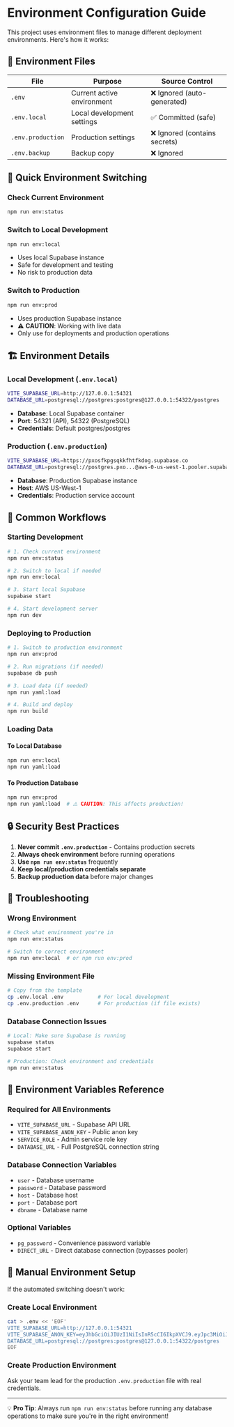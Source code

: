 # Environment Configuration Guide

This project uses environment files to manage different deployment environments. Here's how it works:

## 📁 Environment Files

| File | Purpose | Source Control |
|------|---------|----------------|
| `.env` | Current active environment | ❌ Ignored (auto-generated) |
| `.env.local` | Local development settings | ✅ Committed (safe) |
| `.env.production` | Production settings | ❌ Ignored (contains secrets) |
| `.env.backup` | Backup copy | ❌ Ignored |

## 🔄 Quick Environment Switching

### Check Current Environment
```bash
npm run env:status
```

### Switch to Local Development
```bash
npm run env:local
```
- Uses local Supabase instance
- Safe for development and testing
- No risk to production data

### Switch to Production
```bash
npm run env:prod
```
- Uses production Supabase instance
- ⚠️ **CAUTION**: Working with live data
- Only use for deployments and production operations

## 🏗️ Environment Details

### Local Development (`.env.local`)
```bash
VITE_SUPABASE_URL=http://127.0.0.1:54321
DATABASE_URL=postgresql://postgres:postgres@127.0.0.1:54322/postgres
```
- **Database**: Local Supabase container
- **Port**: 54321 (API), 54322 (PostgreSQL)
- **Credentials**: Default postgres/postgres

### Production (`.env.production`)
```bash
VITE_SUPABASE_URL=https://pxosfkpgsqkkfhtfkdog.supabase.co
DATABASE_URL=postgresql://postgres.pxo...@aws-0-us-west-1.pooler.supabase.com:6543/postgres
```
- **Database**: Production Supabase instance
- **Host**: AWS US-West-1
- **Credentials**: Production service account

## 🚀 Common Workflows

### Starting Development
```bash
# 1. Check current environment
npm run env:status

# 2. Switch to local if needed
npm run env:local

# 3. Start local Supabase
supabase start

# 4. Start development server
npm run dev
```

### Deploying to Production
```bash
# 1. Switch to production environment
npm run env:prod

# 2. Run migrations (if needed)
supabase db push

# 3. Load data (if needed)
npm run yaml:load

# 4. Build and deploy
npm run build
```

### Loading Data

#### To Local Database
```bash
npm run env:local
npm run yaml:load
```

#### To Production Database
```bash
npm run env:prod
npm run yaml:load  # ⚠️ CAUTION: This affects production!
```

## 🔒 Security Best Practices

1. **Never commit `.env.production`** - Contains production secrets
2. **Always check environment** before running operations
3. **Use `npm run env:status`** frequently
4. **Keep local/production credentials separate**
5. **Backup production data** before major changes

## 🐛 Troubleshooting

### Wrong Environment
```bash
# Check what environment you're in
npm run env:status

# Switch to correct environment
npm run env:local  # or npm run env:prod
```

### Missing Environment File
```bash
# Copy from the template
cp .env.local .env           # For local development
cp .env.production .env      # For production (if file exists)
```

### Database Connection Issues
```bash
# Local: Make sure Supabase is running
supabase status
supabase start

# Production: Check environment and credentials
npm run env:status
```

## 📝 Environment Variables Reference

### Required for All Environments
- `VITE_SUPABASE_URL` - Supabase API URL
- `VITE_SUPABASE_ANON_KEY` - Public anon key
- `SERVICE_ROLE` - Admin service role key
- `DATABASE_URL` - Full PostgreSQL connection string

### Database Connection Variables
- `user` - Database username
- `password` - Database password  
- `host` - Database host
- `port` - Database port
- `dbname` - Database name

### Optional Variables
- `pg_password` - Convenience password variable
- `DIRECT_URL` - Direct database connection (bypasses pooler)

## 🔧 Manual Environment Setup

If the automated switching doesn't work:

### Create Local Environment
```bash
cat > .env << 'EOF'
VITE_SUPABASE_URL=http://127.0.0.1:54321
VITE_SUPABASE_ANON_KEY=eyJhbGciOiJIUzI1NiIsInR5cCI6IkpXVCJ9.eyJpc3MiOiJzdXBhYmFzZS1kZW1vIiwicm9sZSI6ImFub24iLCJleHAiOjE5ODM4MTI5OTZ9.CRXP1A7WOeoJeXxjNni43kdQwgnWNReilDMblYTn_I0
DATABASE_URL=postgresql://postgres:postgres@127.0.0.1:54322/postgres
EOF
```

### Create Production Environment
Ask your team lead for the production `.env.production` file with real credentials.

---

💡 **Pro Tip**: Always run `npm run env:status` before running any database operations to make sure you're in the right environment!